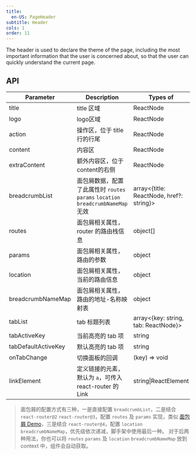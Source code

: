 ```yaml
---
title:
  en-US: PageHeader
subtitle: Header
cols: 1
order: 11
---
```


The header is used to declare the theme of the page, including the most important information that the user is concerned about, so that the user can quickly understand the current page.

## API

| Parameter      | Description                                      | Types of         | Defaults |
|----------|------------------------------------------|-------------|-------|
| title | title 区域 | ReactNode | - |
| logo | logo区域 | ReactNode | - |
| action | 操作区，位于 title 行的行尾 | ReactNode | - |
| content | 内容区 | ReactNode | - |
| extraContent | 额外内容区，位于content的右侧 | ReactNode | - |
| breadcrumbList | 面包屑数据，配置了此属性时 `routes` `params` `location` `breadcrumbNameMap` 无效 | array<{title: ReactNode, href?: string}> | - |
| routes | 面包屑相关属性，router 的路由栈信息 | object[] | - |
| params | 面包屑相关属性，路由的参数 | object | - |
| location | 面包屑相关属性，当前的路由信息 | object | - |
| breadcrumbNameMap | 面包屑相关属性，路由的地址-名称映射表 | object | - |
| tabList | tab 标题列表 | array<{key: string, tab: ReactNode}> | -  |
| tabActiveKey | 当前高亮的 tab 项 | string | -  |
| tabDefaultActiveKey | 默认高亮的 tab 项 | string | 第一项  |
| onTabChange | 切换面板的回调 | (key) => void | -  |
| linkElement | 定义链接的元素，默认为 `a`，可传入 react-router 的 Link | string\|ReactElement | - |

> 面包屑的配置方式有三种，一是直接配置 `breadcrumbList`，二是结合 `react-router@2` `react-router@3`，配置 `routes` 及 `params` 实现，类似 [面包屑 Demo](https://ant.design/components/breadcrumb-cn/#components-breadcrumb-demo-router)，三是结合 `react-router@4`，配置 `location` `breadcrumbNameMap`，优先级依次递减，脚手架中使用最后一种。 对于后两种用法，你也可以将 `routes` `params` 及 `location` `breadcrumbNameMap` 放到 context 中，组件会自动获取。
